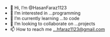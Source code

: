 - 👋 Hi, I’m @HasanFaraz1123
- 👀 I’m interested in ...programming
- 🌱 I’m currently learning ...to code
- 💞️ I’m looking to collaborate on ...projects
- 📫 How to reach me ...hfaraz1123@gmail.com

<!---
HasanFaraz1123/HasanFaraz1123 is a ✨ special ✨ repository because its `README.md` (this file) appears on your GitHub profile.
You can click the Preview link to take a look at your changes.
--->
